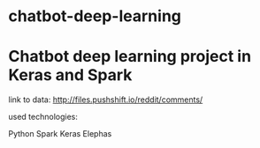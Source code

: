# chatbot-deep-learning

<h1>Chatbot deep learning project in Keras and Spark</h1>

link to data: http://files.pushshift.io/reddit/comments/

used technologies:

Python
Spark
Keras
Elephas
